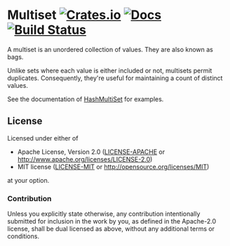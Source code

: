 # Multiset [![Crates.io](https://img.shields.io/crates/v/multiset.svg?maxAge=86400)](https://crates.io/crates/multiset) [![Docs](https://docs.rs/multiset/badge.svg)](https://docs.rs/multiset) [![Build Status](https://travis-ci.org/jmitchell/multiset.svg?branch=master)](https://travis-ci.org/jmitchell/multiset)

A multiset is an unordered collection of values. They are also known as bags.

Unlike sets where each value is either included or not, multisets permit duplicates. Consequently, they're useful for maintaining a count of distinct values.

See the documentation of [HashMultiSet](https://docs.rs/multiset/0.0.5/multiset/struct.HashMultiSet.html) for examples.

## License

Licensed under either of

 * Apache License, Version 2.0 ([LICENSE-APACHE](LICENSE-APACHE) or http://www.apache.org/licenses/LICENSE-2.0)
 * MIT license ([LICENSE-MIT](LICENSE-MIT) or http://opensource.org/licenses/MIT)

at your option.

### Contribution

Unless you explicitly state otherwise, any contribution intentionally submitted
for inclusion in the work by you, as defined in the Apache-2.0 license, shall be dual licensed as above, without any
additional terms or conditions.
